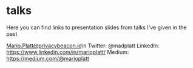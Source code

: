# talks
Here you can find links to presentation slides from talks I've given in the past

Mario.Platt@privacybeacon.io\n
Twitter: @madplatt
LinkedIn: https://www.linkedin.com/in/marioplatt/
Medium: https://medium.com/@marioplatt
